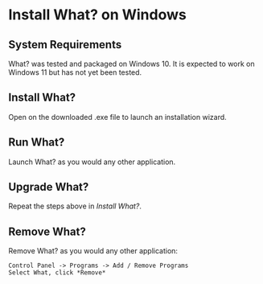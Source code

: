 # Install What? on Windows

## System Requirements

What? was tested and packaged on Windows 10. It is expected to work on Windows 11 but has not yet been tested.

## Install What?
Open on the downloaded .exe file to launch an installation wizard.

## Run What?
Launch What? as you would any other application.

## Upgrade What?
Repeat the steps above in *Install What?*.

## Remove What?
Remove What? as you would any other application:

```
Control Panel -> Programs -> Add / Remove Programs
Select What, click *Remove*
```
